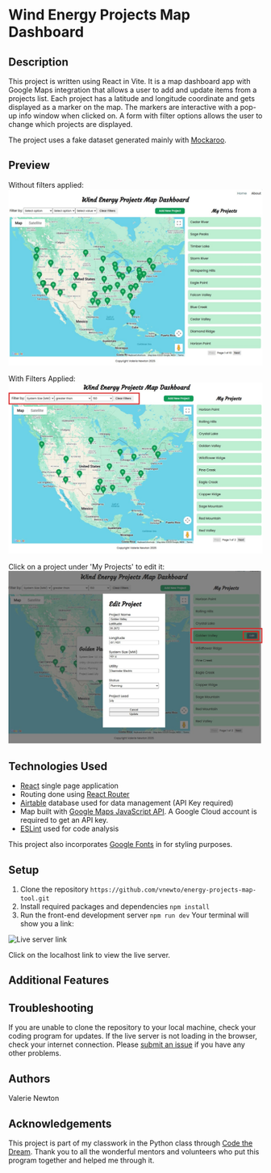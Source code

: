 # Wind Energy Projects Map Dashboard

## Description

This project is written using React in Vite. It is a map dashboard app with Google Maps integration that allows a user to add and update items from a projects list. Each project has a latitude and longitude coordinate and gets displayed as a marker on the map. The markers are interactive with a pop-up info window when clicked on. A form with filter options allows the user to change which projects are displayed.

The project uses a fake dataset generated mainly with [Mockaroo](https://www.mockaroo.com/).

## Preview

Without filters applied:
![Map dashboard home page](public\Map_Dashboard_Home.jpg)

With Filters Applied:
![Map dashboard with filters applied](public\Map_Dashboard_With_Filters.jpg)

Click on a project under 'My Projects' to edit it:
![Edit Project Modal](public\Map_Dashboard_Edit_Modal.jpg)

## Technologies Used

- [React](https://react.dev/) single page application
- Routing done using [React Router](https://reactrouter.com/)
- [Airtable](https://airtable.com/) database used for data management (API Key required)
- Map built with [Google Maps JavaScript API](https://developers.google.com/maps/documentation/javascript/overview). A Google Cloud account is required to get an API key.
- [ESLint](https://eslint.org/) used for code analysis

This project also incorporates [Google Fonts](https://fonts.google.com/) in for styling purposes.

## Setup

1. Clone the repository
   `https://github.com/vnewto/energy-projects-map-tool.git`
2. Install required packages and dependencies
   `npm install`
3. Run the front-end development server
   `npm run dev`
   Your terminal will show you a link:

![Live server link](/public/images/local_host_link.jpg)

Click on the localhost link to view the live server.

## Additional Features

## Troubleshooting

If you are unable to clone the repository to your local machine, check your coding program for updates.
If the live server is not loading in the browser, check your internet connection.
Please [submit an issue](https://github.com/vnewto/energy-projects-map-tool/issues) if you have any other problems.

## Authors

Valerie Newton

## Acknowledgements

This project is part of my classwork in the Python class through [Code the Dream](https://codethedream.org/). Thank you to all the wonderful mentors and volunteers who put this program together and helped me through it.
